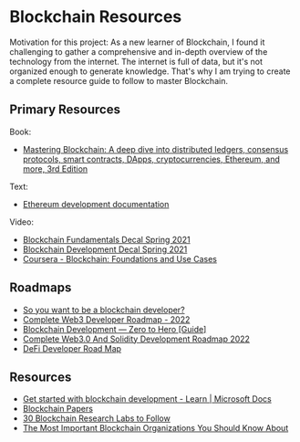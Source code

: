 # Blockchain Resources

Motivation for this project: 
As a new learner of Blockchain, I found it challenging to gather a comprehensive and in-depth overview of the technology from the internet. The internet is full of data, but it's not organized enough to generate knowledge. That's why I am trying to create a complete resource guide to follow to master Blockchain.

## Primary Resources

Book:
- [Mastering Blockchain: A deep dive into distributed ledgers, consensus protocols, smart contracts, DApps, cryptocurrencies, Ethereum, and more, 3rd Edition](https://amzn.to/3GeLxtX)


Text:
- [Ethereum development documentation](https://ethereum.org/en/developers/docs/)


Video:
- [Blockchain Fundamentals Decal Spring 2021](https://www.youtube.com/playlist?list=PLSONl1AVlZNXUhgIrfgI6E3ayShvKI-o6)
- [Blockchain Development Decal Spring 2021](https://www.youtube.com/playlist?list=PLSONl1AVlZNWJVixT2vwY9-6O7kgM4het)
- [Coursera - Blockchain: Foundations and Use Cases](https://www.coursera.org/learn/blockchain-foundations-and-use-cases/home/welcome)


## Roadmaps
- [So you want to be a blockchain developer?](https://tr3y.io/articles/crypto/how2bloccchain.html)
- [Complete Web3 Developer Roadmap - 2022](https://remote3.co/blog-post/complete-web3-developer-roadmap-2022)
- [Blockchain Development — Zero to Hero [Guide]](https://medium.com/programmers-blockchain/blockchain-development-mega-guide-5a316e6d10df)
- [Complete Web3.0 And Solidity Development Roadmap 2022](https://vitto.cc/web3-and-solidity-smart-contracts-development-roadmap/)
- [DeFi Developer Road Map](https://github.com/OffcierCia/DeFi-Developer-Road-Map)

## Resources
- [Get started with blockchain development - Learn | Microsoft Docs](https://docs.microsoft.com/en-us/learn/paths/ethereum-blockchain-development/)
- [Blockchain Papers](https://github.com/decrypto-org/blockchain-papers)
- [30 Blockchain Research Labs to Follow](https://medium.com/william-and-mary-blockchain-lab/30-blockchain-research-labs-to-follow-15415d94d094)
- [The Most Important Blockchain Organizations You Should Know About](https://www.entrepreneur.com/article/328337)
